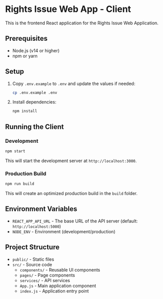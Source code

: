 # Rights Issue Web App - Client

This is the frontend React application for the Rights Issue Web Application.

## Prerequisites

- Node.js (v14 or higher)
- npm or yarn

## Setup

1. Copy `.env.example` to `.env` and update the values if needed:
   ```bash
   cp .env.example .env
   ```

2. Install dependencies:
   ```bash
   npm install
   ```

## Running the Client

### Development
```bash
npm start
```
This will start the development server at `http://localhost:3000`.

### Production Build
```bash
npm run build
```
This will create an optimized production build in the `build` folder.

## Environment Variables

- `REACT_APP_API_URL` - The base URL of the API server (default: `http://localhost:5000`)
- `NODE_ENV` - Environment (development/production)

## Project Structure

- `public/` - Static files
- `src/` - Source code
  - `components/` - Reusable UI components
  - `pages/` - Page components
  - `services/` - API services
  - `App.js` - Main application component
  - `index.js` - Application entry point

